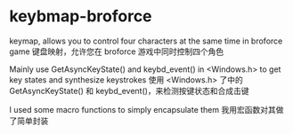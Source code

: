 # keybmap-broforce
keymap, allows you to control four characters at the same time in broforce game
键盘映射，允许您在 broforce 游戏中同时控制四个角色

Mainly use GetAsyncKeyState() and keybd_event() in <Windows.h> to get key states and synthesize keystrokes
使用 <Windows.h> 了中的 GetAsyncKeyState() 和 keybd_event()，来检测按键状态和合成击键

I used some macro functions to simply encapsulate them
我用宏函数对其做了简单封装
